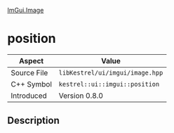 [ImGui.Image](index)
# position
| Aspect | Value |
| --- | --- |
| Source File | `libKestrel/ui/imgui/image.hpp` |
| C++ Symbol | `kestrel::ui::imgui::position` |
| Introduced | Version 0.8.0 |
## Description

